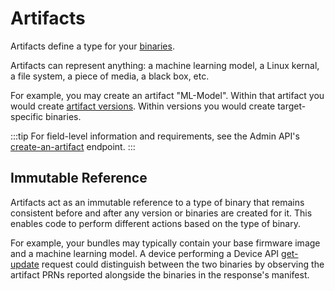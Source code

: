 # Artifacts

Artifacts define a type for your [binaries](binaries).

Artifacts can represent anything: a machine learning model, a Linux kernal, a file system, a piece of media, a black box, etc.

For example, you may create an artifact "ML-Model". Within that artifact you would create [artifact versions](artifact-versions). Within versions you would create target-specific binaries.

:::tip
For field-level information and requirements, see the Admin API's [create-an-artifact](/admin-api#artifacts/operation/create-an-artifact) endpoint.
:::

## Immutable Reference

Artifacts act as an immutable reference to a type of binary that remains consistent before and after any version or binaries are created for it. This enables code to perform different actions based on the type of binary.

For example, your bundles may typically contain your base firmware image and a machine learning model. A device performing a Device API [get-update](/device-api#devices/operation/get-update) request could distinguish between the two binaries by observing the artifact PRNs reported alongside the binaries in the response's manifest.
